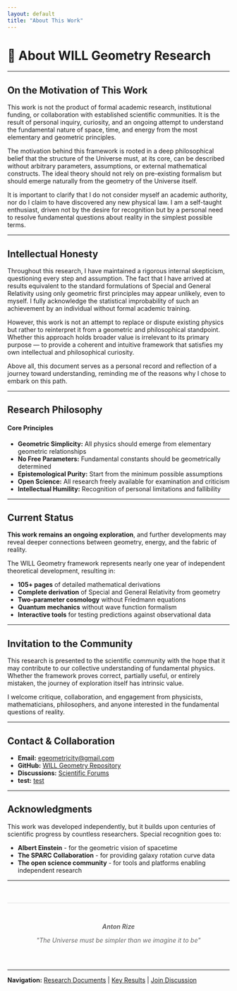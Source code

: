 ```yaml
---
layout: default
title: "About This Work"
---
```


# 📖 About WILL Geometry Research

---

## On the Motivation of This Work

This work is not the product of formal academic research, institutional funding, or collaboration with established scientific communities. It is the result of personal inquiry, curiosity, and an ongoing attempt to understand the fundamental nature of space, time, and energy from the most elementary and geometric principles.

The motivation behind this framework is rooted in a deep philosophical belief that the structure of the Universe must, at its core, can be described without arbitrary parameters, assumptions, or external mathematical constructs. The ideal theory should not rely on pre-existing formalism but should emerge naturally from the geometry of the Universe itself.

It is important to clarify that I do not consider myself an academic authority, nor do I claim to have discovered any new physical law. I am a self-taught enthusiast, driven not by the desire for recognition but by a personal need to resolve fundamental questions about reality in the simplest possible terms.

---

## Intellectual Honesty

Throughout this research, I have maintained a rigorous internal skepticism, questioning every step and assumption. The fact that I have arrived at results equivalent to the standard formulations of Special and General Relativity using only geometric first principles may appear unlikely, even to myself. I fully acknowledge the statistical improbability of such an achievement by an individual without formal academic training.

However, this work is not an attempt to replace or dispute existing physics but rather to reinterpret it from a geometric and philosophical standpoint. Whether this approach holds broader value is irrelevant to its primary purpose — to provide a coherent and intuitive framework that satisfies my own intellectual and philosophical curiosity.

Above all, this document serves as a personal record and reflection of a journey toward understanding, reminding me of the reasons why I chose to embark on this path.

---

## Research Philosophy

<div class="bg-gray-800/50 p-6 rounded-lg border-l-4" style="border-color: #3498db;">
    <h4>Core Principles</h4>
    <ul>
        <li><strong>Geometric Simplicity:</strong> All physics should emerge from elementary geometric relationships</li>
        <li><strong>No Free Parameters:</strong> Fundamental constants should be geometrically determined</li>
        <li><strong>Epistemological Purity:</strong> Start from the minimum possible assumptions</li>
        <li><strong>Open Science:</strong> All research freely available for examination and criticism</li>
        <li><strong>Intellectual Humility:</strong> Recognition of personal limitations and fallibility</li>
    </ul>
</div>

---

## Current Status

<div class="bg-gray-800/50 p-6 rounded-lg border-l-4" style="border-color: #856404;">
    <p><strong>This work remains an ongoing exploration</strong>, and further developments may reveal deeper connections between geometry, energy, and the fabric of reality.</p>
</div>

The WILL Geometry framework represents nearly one year of independent theoretical development, resulting in:

- **105+ pages** of detailed mathematical derivations
- **Complete derivation** of Special and General Relativity from geometry
- **Two-parameter cosmology** without Friedmann equations  
- **Quantum mechanics** without wave function formalism
- **Interactive tools** for testing predictions against observational data

---

## Invitation to the Community

This research is presented to the scientific community with the hope that it may contribute to our collective understanding of fundamental physics. Whether the framework proves correct, partially useful, or entirely mistaken, the journey of exploration itself has intrinsic value.

I welcome critique, collaboration, and engagement from physicists, mathematicians, philosophers, and anyone interested in the fundamental questions of reality.

---

## Contact & Collaboration

- **Email:** [egeometricity@gmail.com](mailto:egeometricity@gmail.com)
- **GitHub:** [WILL Geometry Repository](https://github.com/AntonRize/WILL)
- **Discussions:** [Scientific Forums](/WILL/discussions/)
- **test:** [test](https://g.co/gemini/share/0760a2a11e27)
---

## Acknowledgments

This work was developed independently, but it builds upon centuries of scientific progress by countless researchers. Special recognition goes to:

- **Albert Einstein** - for the geometric vision of spacetime
- **The SPARC Collaboration** - for providing galaxy rotation curve data
- **The open science community** - for tools and platforms enabling independent research

---

<div style="text-align: center; font-style: italic; color: #666; padding: 30px 0; border-top: 1px solid #ddd; margin-top: 50px;">
    <p><strong>Anton Rize</strong></p>
    <p>"The Universe must be simpler than we imagine it to be"</p>
</div>

---

**Navigation:** [Research Documents](/WILL/parts/) | [Key Results](/WILL/results/) | [Join Discussion](/WILL/discussions/)
